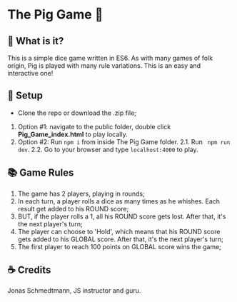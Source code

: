 # The Pig Game :pig:

## :flashlight: What is it? 
This is a simple dice game written in ES6. As with many games of folk origin, Pig is played with many rule variations. 
This is an easy and interactive one!

## :vertical_traffic_light: Setup
- Clone the repo or download the .zip file;
1. Option #1: navigate to the public folder, double click **Pig_Game_index.html** to play locally.
2. Option #2: Run ` npm i ` from inside The Pig Game folder.
2.1. Run ` npm run dev`.
2.2. Go to your browser and type `localhost:4000` to play.

## :books: Game Rules
1. The game has 2 players, playing in rounds;
2. In each turn, a player rolls a dice as many times as he whishes. Each result get added to his ROUND score;
3. BUT, if the player rolls a 1, all his ROUND score gets lost. After that, it's the next player's turn;
4. The player can choose to 'Hold', which means that his ROUND score gets added to his GLOBAL score. After that, it's the next player's turn;
5. The first player to reach 100 points on GLOBAL score wins the game;

## :coffee: Credits
Jonas Schmedtmann, JS instructor and guru.

